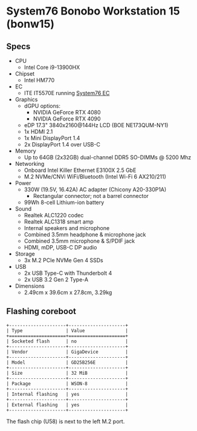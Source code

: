 # System76 Bonobo Workstation 15 (bonw15)

## Specs

- CPU
  - Intel Core i9-13900HX
- Chipset
  - Intel HM770
- EC
  - ITE IT5570E running [System76 EC](https://github.com/system76/ec)
- Graphics
  - dGPU options:
    - NVIDIA GeForce RTX 4080
    - NVIDIA GeForce RTX 4090
  - eDP 17.3" 3840x2160@144Hz LCD (BOE NE173QUM-NY1)
  - 1x HDMI 2.1
  - 1x Mini DisplayPort 1.4
  - 2x DisplayPort 1.4 over USB-C
- Memory
  - Up to 64GB (2x32GB) dual-channel DDR5 SO-DIMMs @ 5200 Mhz
- Networking
  - Onboard Intel Killer Ethernet E3100X 2.5 GbE
  - M.2 NVMe/CNVi WiFi/Bluetooth (Intel Wi-Fi 6 AX210/211)
- Power
  - 330W (19.5V, 16.42A) AC adapter (Chicony A20-330P1A)
    - Rectangular connector; not a barrel connector
  - 99Wh 8-cell Lithium-ion battery
- Sound
  - Realtek ALC1220 codec
  - Realtek ALC1318 smart amp
  - Internal speakers and microphone
  - Combined 3.5mm headphone & microphone jack
  - Combined 3.5mm microphone & S/PDIF jack
  - HDMI, mDP, USB-C DP audio
- Storage
  - 3x M.2 PCIe NVMe Gen 4 SSDs
- USB
  - 2x USB Type-C with Thunderbolt 4
  - 2x USB 3.2 Gen 2 Type-A
- Dimensions
  - 2.49cm x 39.6cm x 27.8cm, 3.29kg

## Flashing coreboot

```eval_rst
+---------------------+---------------------+
| Type                | Value               |
+=====================+=====================+
| Socketed flash      | no                  |
+---------------------+---------------------+
| Vendor              | GigaDevice          |
+---------------------+---------------------+
| Model               | GD25B256E           |
+---------------------+---------------------+
| Size                | 32 MiB              |
+---------------------+---------------------+
| Package             | WSON-8              |
+---------------------+---------------------+
| Internal flashing   | yes                 |
+---------------------+---------------------+
| External flashing   | yes                 |
+---------------------+---------------------+
```

The flash chip (U58) is next to the left M.2 port.
